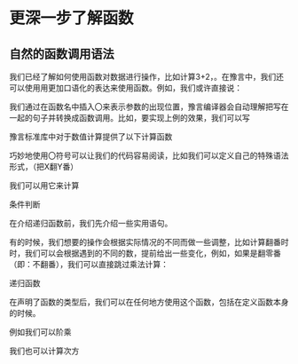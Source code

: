 # 更深一步了解函数

## 自然的函数调用语法

我们已经了解如何使用函数对数据进行操作，比如计算3+2，。在豫言中，我们还可以使用用更加口语化的表达来使用函数。例如，我们或许直接说：

我们通过在函数名中插入〇来表示参数的出现位置，豫言编译器会自动理解把写在一起的句子并转换成函数调用。比如，要实现上例的效果，我们可以写

豫言标准库中对于数值计算提供了以下计算函数

巧妙地使用〇符号可以让我们的代码容易阅读，比如我们可以定义自己的特殊语法形式，（把X翻Y番）

我们可以用它来计算

条件判断

在介绍递归函数前，我们先介绍一些实用语句。

有的时候，我们想要的操作会根据实际情况的不同而做一些调整，比如计算翻番时时，我们可以会根据遇到的不同的数，提前给出一些变化，例如，如果是翻零番（即：不翻番），我们可以直接跳过乘法计算：

递归函数

在声明了函数的类型后，我们可以在任何地方使用这个函数，包括在定义函数本身的时候。

例如我们可以阶乘

我们也可以计算次方
